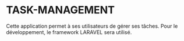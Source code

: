 # TASK-MANAGEMENT
Cette application permet à ses utilisateurs de gérer ses tâches. Pour le développement, le framework LARAVEL sera utilisé.
